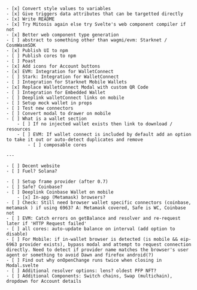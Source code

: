     - [x] Convert style values to variables
    - [x] Give triggers data attributes that can be targetted directly
    - [x] Write README
    - [x] Try Mitosis again else try Svelte's web component compiler if not
    - [x] Better web component type generation
    - [ ] abstract to something other than wagmi/evm: Starknet / CosmWasmSDK
    - [x] Publish UI to npm
    - [ ] Publish cores to npm
    - [ ] Poast
    - [x] Add icons for Account buttons
    - [x] EVM: Integration for WalletConnect
    - [ ] Stark: Integration for WalletConnect
    - [ ] Integration for Starknet Mobile Wallets
    - [x] Replace WalletConnect Modal with custom QR Code
    - [ ] Integration for Embedded Wallet
    - [ ] Deeplink walletConnect links on mobile
    - [ ] Setup mock wallet in props
    - [ ] Test new connectors
    - [ ] Convert modal to drawer on mobile
    - [ ] What is a wallet section
    	- [ ] If no injected wallet exists then link to download / resources
    	- [ ] EVM: If wallet connect is included by default add an option to take it out or auto-detect duplicates and remove
    		- [ ] composable cores

    ---

    - [ ] Decent website
    - [ ] Fuel? Solana?

    - [ ] Setup frame provider (after 0.7)
    - [ ] Safe? Coinbase?
    - [ ] Deeplink Coinbase Wallet on mobile
    	- [x] In-app (Metamask) browsers?
    - [ ] Check: Still need browser wallet specific connectors (coinbase, metamask ) if using 6963? A: Metamask covered, Safe is WC, Coinbase not
    - [ ] EVM: Catch errors on getBalance and resolver and re-request later if 'HTTP Request failed'
    - [ ] all cores: auto-update balance on interval (add option to disable)
    - [ ] For Mobile: if in-wallet browser is detected (is mobile && eip-6963 provider exists), bypass modal and attempt to request connection directly. Need to detect if provider name matches the browser's user agent or something to avoid Dawn and firefox android(?)
    - [ ] Find out why onOpenChange runs twice when closing in Modal.svelte
    - [ ] Additional resolver options: lens? oldest PFP NFT?
    - [ ] Additional Components: Switch chains, Swap (multichain), dropdown for Account details
